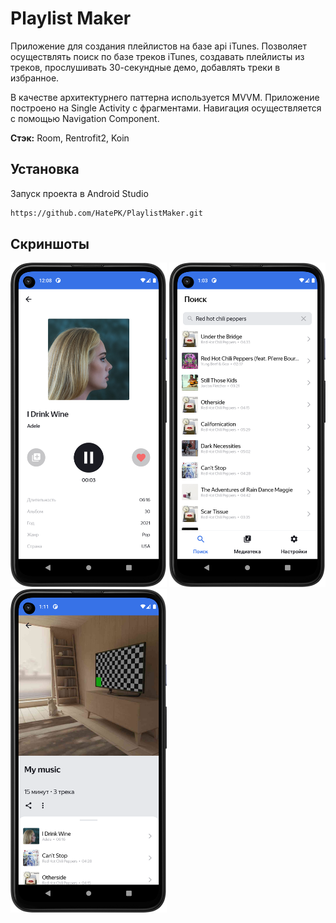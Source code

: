 
# Playlist Maker

Приложение для создания плейлистов на базе api iTunes. Позволяет осуществлять поиск по базе треков iTunes, создавать плейлисты из треков, прослушивать 30-секундные демо, добавлять треки в избранное. 

В качестве архитектурнего паттерна используется MVVM. Приложение построено на Single Activity с фрагментами. Навигация осуществляется с помощью Navigation Component.

**Стэк:** Room, Rentrofit2, Koin

## Установка

Запуск проекта в Android Studio

```bash
https://github.com/HatePK/PlaylistMaker.git
```
    
## Скриншоты
<p float="left">
    <img src="https://github.com/HatePK/PlaylistMaker/blob/dev/Screenshot_20240317_150850.png" width="250"> 
    <img src="https://github.com/HatePK/PlaylistMaker/blob/dev/Screenshot_20240317_160329.png" width="250"> 
    <img src="https://github.com/HatePK/PlaylistMaker/blob/dev/Screenshot_20240317_161117.png" width="250"> 
</p> 
